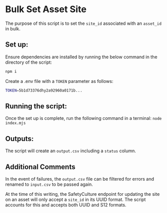 # Bulk Set Asset Site

The purpose of this script is to set the `site_id` associated with an `asset_id` in bulk.

## Set up:

Ensure dependencies are installed by running the below command in the directory of the script:

```bash
npm i
```

Create a .env file with a `TOKEN` parameter as follows:

```bash
TOKEN=5b1d73376dhy2a92960a0171b...
```

## Running the script:

Once the set up is complete, run the following command in a terminal:
`node index.mjs`

## Outputs:

The script will create an `output.csv` including a `status` column.

## Additional Comments

In the event of failures, the `output.csv` file can be filtered for errors and renamed to `input.csv` to be passed again.

At the time of this writing, the SafetyCulture endpoint for updating the site on an asset will only accept a `site_id` in its UUID format. The script accounts for this and accepts both UUID and S12 formats.
